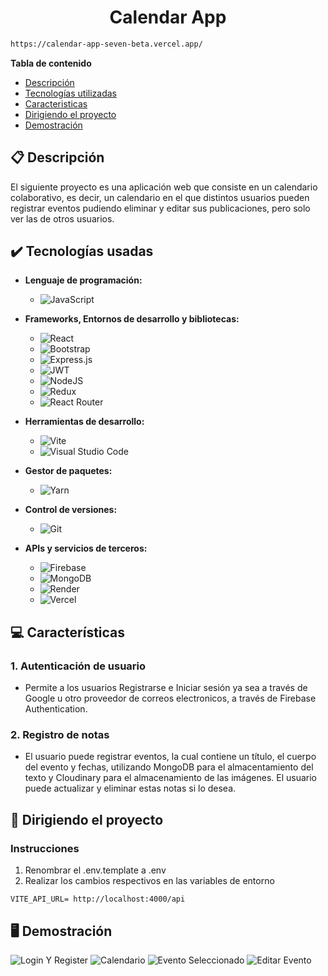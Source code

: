 <h1 align="center"> Calendar App </h1>

```bash
https://calendar-app-seven-beta.vercel.app/
```


**Tabla de contenido**   
* [Descripción](#descripcion)
* [Tecnologías utilizadas](#tec-util)
* [Caracteristicas](#caract)
* [Dirigiendo el proyecto](#instrucciones)
* [Demostración](#img)
## 📋 Descripción<a name="descripcion"></a>
  El siguiente proyecto es una aplicación web que consiste en un calendario colaborativo, es decir, un calendario en el que distintos usuarios pueden registrar eventos pudiendo eliminar y editar sus publicaciones, pero solo ver las de otros usuarios.

## ✔️ Tecnologías usadas<a name="tec-util"></a>

* <b>Lenguaje de programación:</b>
  * ![JavaScript](https://img.shields.io/badge/javascript-%23323330.svg?style=for-the-badge&logo=javascript&logoColor=%23F7DF1E)

* <b>Frameworks, Entornos de desarrollo y bibliotecas:</b>
  * ![React](https://img.shields.io/badge/react-%2320232a.svg?style=for-the-badge&logo=react&logoColor=%2361DAFB)
  * ![Bootstrap](https://img.shields.io/badge/bootstrap-%238511FA.svg?style=for-the-badge&logo=bootstrap&logoColor=white)
  * ![Express.js](https://img.shields.io/badge/express.js-%23404d59.svg?style=for-the-badge&logo=express&logoColor=%2361DAFB)
  * ![JWT](https://img.shields.io/badge/JWT-black?style=for-the-badge&logo=JSON%20web%20tokens)
  * ![NodeJS](https://img.shields.io/badge/node.js-6DA55F?style=for-the-badge&logo=node.js&logoColor=white)
  * ![Redux](https://img.shields.io/badge/redux-%23593d88.svg?style=for-the-badge&logo=redux&logoColor=white)
  * ![React Router](https://img.shields.io/badge/React_Router-CA4245?style=for-the-badge&logo=react-router&logoColor=white)
        
* <b>Herramientas de desarrollo:</b>
  * ![Vite](https://img.shields.io/badge/vite-%23646CFF.svg?style=for-the-badge&logo=vite&logoColor=white)
  * ![Visual Studio Code](https://img.shields.io/badge/Visual%20Studio%20Code-0078d7.svg?style=for-the-badge&logo=visual-studio-code&logoColor=white)
    
* <b>Gestor de paquetes:</b>
  * ![Yarn](https://img.shields.io/badge/yarn-%232C8EBB.svg?style=for-the-badge&logo=yarn&logoColor=white)
    
* <b>Control de versiones:</b>
  * ![Git](https://img.shields.io/badge/git-%23F05033.svg?style=for-the-badge&logo=git&logoColor=white)

* <b>APIs y servicios de terceros:</b>
  * ![Firebase](https://img.shields.io/badge/firebase-a08021?style=for-the-badge&logo=firebase&logoColor=ffcd34)
  * ![MongoDB](https://img.shields.io/badge/MongoDB-%234ea94b.svg?style=for-the-badge&logo=mongodb&logoColor=white)
  * ![Render](https://img.shields.io/badge/Render-%46E3B7.svg?style=for-the-badge&logo=render&logoColor=white)
  * ![Vercel](https://img.shields.io/badge/vercel-%23000000.svg?style=for-the-badge&logo=vercel&logoColor=white)
  

    

## 💻 Características<a name="caract"></a>

### 1. Autenticación de usuario
- Permite a los usuarios Registrarse e Iniciar sesión ya sea a través de Google u otro proveedor de correos electronicos, a través de Firebase Authentication.
### 2. Registro de notas
- El usuario puede registrar eventos, la cual contiene un título, el cuerpo del evento y fechas, utilizando MongoDB para el almacentamiento del texto y Cloudinary para el almacenamiento de las imágenes. El usuario puede actualizar y eliminar estas notas si lo desea.


## 🚦 Dirigiendo el proyecto<a name="instrucciones"></a>

### Instrucciones
1. Renombrar el .env.template a .env
2. Realizar los cambios respectivos en las variables de entorno

```
VITE_API_URL= http://localhost:4000/api

```




## 🖥️ Demostración<a name="img"></a>

![Login Y Register](https://github.com/IvanParada/CalendarApp/assets/118088453/a5d8835f-73e3-461c-9b5d-5a088dceab4b)
![Calendario](https://github.com/IvanParada/CalendarApp/assets/118088453/48dfeb82-c6b9-45ea-9be6-4315735c6eab)
![Evento Seleccionado](https://github.com/IvanParada/CalendarApp/assets/118088453/f77d0028-1282-4700-94e3-d41066189815)
![Editar Evento](https://github.com/IvanParada/CalendarApp/assets/118088453/c4c04460-81e8-47da-93b7-ff71ef0d4b29)






